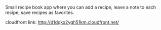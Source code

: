 Small recipe book app where you can add a recipe, leave a note to each recipe, save recipes as favorites.

cloudfront link:
http://d1dqkx2ygh51km.cloudfront.net/